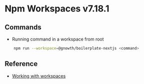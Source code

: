# Npm Workspaces v7.18.1

## Commands

- Running command in a workspace from root

```bash
	npm run --workspace=@gnowth/boilerplate-nextjs <command>
```

## Reference

- [Working with workspaces](https://docs.npmjs.com/cli/v7/using-npm/workspaces)
